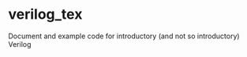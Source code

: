 verilog_tex
===========

Document and example code for introductory (and not so introductory) Verilog